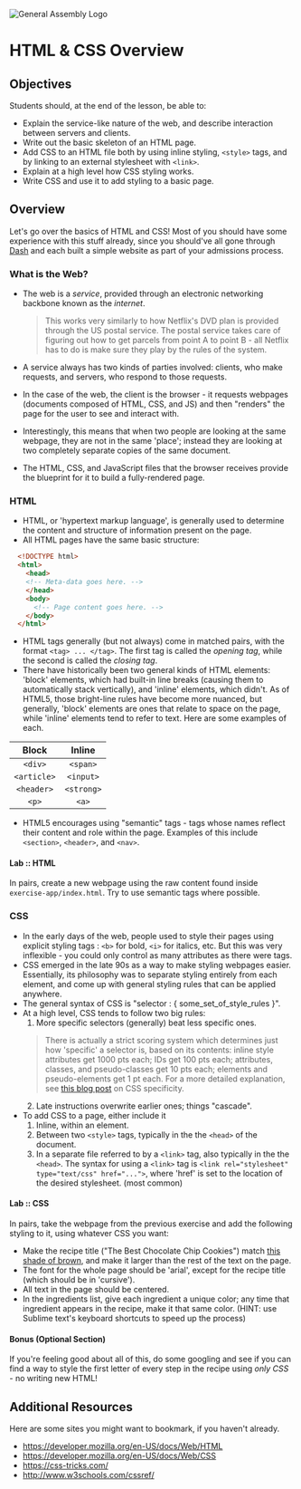 ![General Assembly Logo](http://i.imgur.com/ke8USTq.png)

# HTML & CSS Overview

## Objectives

Students should, at the end of the lesson, be able to:

- Explain the service-like nature of the web, and describe interaction between servers and clients.
- Write out the basic skeleton of an HTML page.
- Add CSS to an HTML file both by using inline styling, `<style>` tags, and by linking to an external stylesheet with `<link>`.
- Explain at a high level how CSS styling works.
- Write CSS and use it to add styling to a basic page.

## Overview

Let's go over the basics of HTML and CSS! Most of you should have some experience with this stuff already, since you should've all gone through [Dash](dash.generalassemb.ly) and each built a simple website as part of your admissions process.

### What is the Web?
* The web is a *service*, provided through an electronic networking backbone known as the *internet*.

  >This works very similarly to how Netflix's DVD plan is provided through the US postal service. The postal service takes care of figuring out how to get parcels from point A to point B - all Netflix has to do is make sure they play by the rules of the system.

* A service always has two kinds of parties involved: clients, who make requests, and servers, who respond to those requests.
* In the case of the web, the client is the browser - it requests webpages (documents composed of HTML, CSS, and JS) and then "renders" the page for the user to see and interact with.
* Interestingly, this means that when two people are looking at the same webpage, they are not in the same 'place'; instead they are looking at two completely separate copies of the same document.
* The HTML, CSS, and JavaScript files that the browser receives provide the blueprint for it to build a fully-rendered page.

### HTML
* HTML, or 'hypertext markup language', is generally used to determine the content and structure of information present on the page.
* All HTML pages have the same basic structure:
```html
  <!DOCTYPE html>
  <html>
    <head>
    <!-- Meta-data goes here. -->
    </head>
    <body>
      <!-- Page content goes here. -->
    </body>
  </html>
```
* HTML tags generally (but not always) come in matched pairs, with the format `<tag> ... </tag>`. The first tag is called the _opening tag_, while the second is called the _closing tag_.
* There have historically been two general kinds of HTML elements: 'block' elements, which had built-in line breaks (causing them to automatically stack vertically), and 'inline' elements, which didn't. As of HTML5, those bright-line rules have become more nuanced, but generally, 'block' elements are ones that relate to space on the page, while 'inline' elements tend to refer to text. Here are some examples of each.

| Block | Inline |
|:-----:|:------:|
|`<div>`|`<span>`|
|`<article>`|`<input>`|
|`<header>`|`<strong>`|
|`<p>`|`<a>`|


* HTML5 encourages using "semantic" tags - tags whose names reflect their content and role within the page. Examples of this include `<section>`, `<header>`, and `<nav>`.

#### Lab :: HTML
In pairs, create a new webpage using the raw content found inside `exercise-app/index.html`. Try to use semantic tags where possible.

### CSS
* In the early days of the web, people used to style their pages using explicit styling tags : `<b>` for bold, `<i>` for italics, etc. But this was very inflexible - you could only control as many attributes as there were tags.
* CSS emerged in the late 90s as a way to make styling webpages easier. Essentially, its philosophy was to separate styling entirely from each element, and come up with general styling rules that can be applied anywhere.
* The general syntax of CSS is "selector : { some_set_of_style_rules }".
* At a high level, CSS tends to follow two big rules:
  1. More specific selectors (generally) beat less specific ones.
    > There is actually a strict scoring system which determines just how 'specific' a selector is, based on its contents: inline style attributes get 1000 pts each; IDs get 100 pts each; attributes, classes, and pseudo-classes get 10 pts each; elements and pseudo-elements get 1 pt each. For a more detailed explanation, see [this blog post](http://www.smashingmagazine.com/2007/07/css-specificity-things-you-should-know/) on CSS specificity.
  2. Late instructions overwrite earlier ones; things "cascade".
* To add CSS to a page, either include it
    1. Inline, within an element.
    2. Between two `<style>` tags, typically in the the `<head>` of the document.
    3. In a separate file referred to by a `<link>` tag, also typically in the the `<head>`. The syntax for using a `<link>` tag is `<link rel="stylesheet" type="text/css" href="...">`, where 'href' is set to the location of the desired stylesheet. (most common)

#### Lab :: CSS
In pairs, take the webpage from the previous exercise and add the following styling to it, using whatever CSS you want:
* Make the recipe title ("The Best Chocolate Chip Cookies") match [this shade of brown](http://en.wikipedia.org/wiki/Shades_of_brown#Chestnut), and make it larger than the rest of the text on the page.
* The font for the whole page should be 'arial', except for the recipe title (which should be in 'cursive').
* All text in the page should be centered.
* In the ingredients list, give each ingredient a unique color; any time that ingredient appears in the recipe, make it that same color. (HINT: use Sublime text's keyboard shortcuts to speed up the process)

#### Bonus (Optional Section)
If you're feeling good about all of this, do some googling and see if you can find a way to style the first letter of every step in the recipe using *only CSS* - no writing new HTML!

## Additional Resources

Here are some sites you might want to bookmark, if you haven't already.

- https://developer.mozilla.org/en-US/docs/Web/HTML
- https://developer.mozilla.org/en-US/docs/Web/CSS
- https://css-tricks.com/
- http://www.w3schools.com/cssref/
